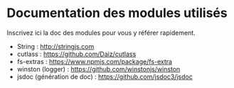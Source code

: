 # Documentation des modules utilisés

Inscrivez ici la doc des modules pour vous y référer rapidement.

* String : http://stringjs.com
* cutlass : https://github.com/Daiz/cutlass
* fs-extras : https://www.npmjs.com/package/fs-extra
* winston (logger) : https://github.com/winstonjs/winston
* jsdoc (génération de doc) : https://github.com/jsdoc3/jsdoc